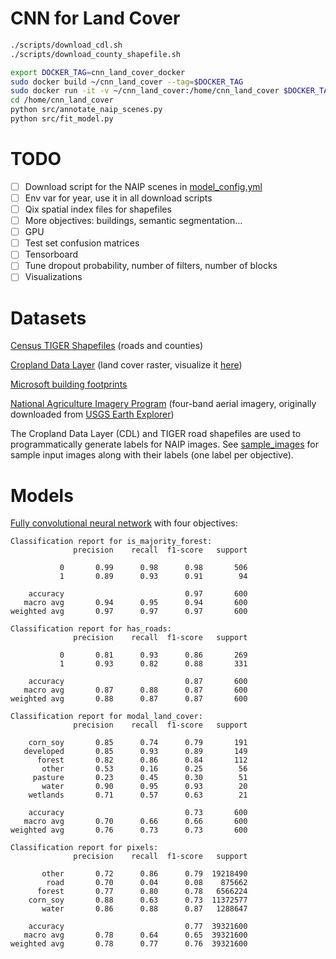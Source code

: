 # CNN for Land Cover

```bash
./scripts/download_cdl.sh
./scripts/download_county_shapefile.sh
```

```bash
export DOCKER_TAG=cnn_land_cover_docker
sudo docker build ~/cnn_land_cover --tag=$DOCKER_TAG
sudo docker run -it -v ~/cnn_land_cover:/home/cnn_land_cover $DOCKER_TAG bash
cd /home/cnn_land_cover
python src/annotate_naip_scenes.py
python src/fit_model.py
```

# TODO

* [ ] Download script for the NAIP scenes in [model_config.yml](config/model_config.yml)
* [ ] Env var for year, use it in all download scripts
* [ ] Qix spatial index files for shapefiles
* [ ] More objectives: buildings, semantic segmentation...
* [ ] GPU
* [ ] Test set confusion matrices
* [ ] Tensorboard
* [ ] Tune dropout probability, number of filters, number of blocks
* [ ] Visualizations

# Datasets

[Census TIGER Shapefiles](https://www.census.gov/geo/maps-data/data/tiger-line.html) (roads and counties)

[Cropland Data Layer](https://www.nass.usda.gov/Research_and_Science/Cropland/Release/) (land cover raster, visualize it [here](https://nassgeodata.gmu.edu/CropScape/))

[Microsoft building footprints](https://github.com/microsoft/USBuildingFootprints)

[National Agriculture Imagery Program](https://www.fsa.usda.gov/programs-and-services/aerial-photography/imagery-programs/naip-imagery/) (four-band aerial imagery, originally downloaded from [USGS Earth Explorer](https://earthexplorer.usgs.gov/?))

The Cropland Data Layer (CDL) and TIGER road shapefiles are used to programmatically generate
labels for NAIP images. See [sample_images](sample_images) for sample input images along
with their labels (one label per objective).

# Models

[Fully convolutional neural network](src/cnn.py) with four objectives:

```
Classification report for is_majority_forest:
              precision    recall  f1-score   support

           0       0.99      0.98      0.98       506
           1       0.89      0.93      0.91        94

    accuracy                           0.97       600
   macro avg       0.94      0.95      0.94       600
weighted avg       0.97      0.97      0.97       600

Classification report for has_roads:
              precision    recall  f1-score   support

           0       0.81      0.93      0.86       269
           1       0.93      0.82      0.88       331

    accuracy                           0.87       600
   macro avg       0.87      0.88      0.87       600
weighted avg       0.88      0.87      0.87       600

Classification report for modal_land_cover:
              precision    recall  f1-score   support

    corn_soy       0.85      0.74      0.79       191
   developed       0.85      0.93      0.89       149
      forest       0.82      0.86      0.84       112
       other       0.53      0.16      0.25        56
     pasture       0.23      0.45      0.30        51
       water       0.90      0.95      0.93        20
    wetlands       0.71      0.57      0.63        21

    accuracy                           0.73       600
   macro avg       0.70      0.66      0.66       600
weighted avg       0.76      0.73      0.73       600

Classification report for pixels:
              precision    recall  f1-score   support

       other       0.72      0.86      0.79  19218490
        road       0.70      0.04      0.08    875662
      forest       0.77      0.80      0.78   6566224
    corn_soy       0.88      0.63      0.73  11372577
       water       0.86      0.88      0.87   1288647

    accuracy                           0.77  39321600
   macro avg       0.78      0.64      0.65  39321600
weighted avg       0.78      0.77      0.76  39321600
```